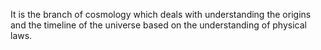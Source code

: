 It is the branch of cosmology which deals with understanding the origins and the timeline of the universe based on the understanding of physical laws.